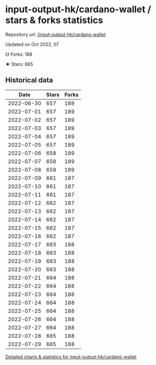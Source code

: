 # input-output-hk/cardano-wallet / stars & forks statistics

Repository url: [/input-output-hk/cardano-wallet](https://github.com/input-output-hk/cardano-wallet)

Updated on Oct 2022, 07

☋ Forks: 188

★ Stars: 665

## Historical data
| Date | Stars | Forks |
|------|-------|-------|
| 2022-06-30 | 657 | 189 | 
| 2022-07-01 | 657 | 189 | 
| 2022-07-02 | 657 | 189 | 
| 2022-07-03 | 657 | 189 | 
| 2022-07-04 | 657 | 189 | 
| 2022-07-05 | 657 | 189 | 
| 2022-07-06 | 658 | 189 | 
| 2022-07-07 | 658 | 189 | 
| 2022-07-08 | 659 | 189 | 
| 2022-07-09 | 661 | 187 | 
| 2022-07-10 | 661 | 187 | 
| 2022-07-11 | 661 | 187 | 
| 2022-07-12 | 662 | 187 | 
| 2022-07-13 | 662 | 187 | 
| 2022-07-14 | 662 | 187 | 
| 2022-07-15 | 662 | 187 | 
| 2022-07-16 | 662 | 187 | 
| 2022-07-17 | 663 | 188 | 
| 2022-07-18 | 663 | 188 | 
| 2022-07-19 | 663 | 188 | 
| 2022-07-20 | 663 | 188 | 
| 2022-07-21 | 664 | 188 | 
| 2022-07-22 | 664 | 188 | 
| 2022-07-23 | 664 | 188 | 
| 2022-07-24 | 664 | 188 | 
| 2022-07-25 | 664 | 188 | 
| 2022-07-26 | 664 | 188 | 
| 2022-07-27 | 664 | 188 | 
| 2022-07-28 | 665 | 188 | 
| 2022-07-29 | 665 | 188 | 


[Detailed charts & statistics for input-output-hk/cardano-wallet](https://reviewgithub.com/rep/input-output-hk/cardano-wallet)
